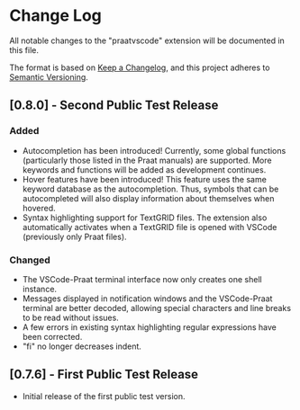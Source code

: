 # Change Log

All notable changes to the "praatvscode" extension will be documented in this file.

The format is based on [Keep a Changelog](https://keepachangelog.com/en/1.0.0/),
and this project adheres to [Semantic Versioning](https://semver.org/spec/v2.0.0.html).

## [0.8.0] - Second Public Test Release

### Added
- Autocompletion has been introduced! Currently, some global functions (particularly those listed in the Praat manuals) are supported. More keywords and functions will be added as development continues.
- Hover features have been introduced! This feature uses the same keyword database as the autocompletion. Thus, symbols that can be autocompleted will also display information about themselves when hovered.
- Syntax highlighting support for TextGRID files. The extension also automatically activates when a TextGRID file is opened with VSCode (previously only Praat files).
### Changed
- The VSCode-Praat terminal interface now only creates one shell instance.
- Messages displayed in notification windows and the VSCode-Praat terminal are better decoded, allowing special characters and line breaks to be read without issues.
- A few errors in existing syntax highlighting regular expressions have been corrected.
- "fi" no longer decreases indent.

## [0.7.6] - First Public Test Release

- Initial release of the first public test version.